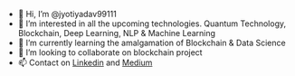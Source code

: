 - 👋 Hi, I’m @jyotiyadav99111
- 👀 I’m interested in all the upcoming technologies. Quantum Technology, Blockchain, Deep Learning, NLP & Machine Learning
- 🌱 I’m currently learning the amalgamation of Blockchain & Data Science
- 💞️ I’m looking to collaborate on blockchain project
- 📫 Contact on [Linkedin](https://www.linkedin.com/in/jyoti-yadav-b8232969/) and [Medium](https://jyotiyadav99111.medium.com/)

<!---
jyotiyadav99111/jyotiyadav99111 is a ✨ special ✨ repository because its `README.md` (this file) appears on your GitHub profile.
You can click the Preview link to take a look at your changes.
--->
